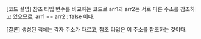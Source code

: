 [코드 설명]
참조 타입 변수를 비교하는 코드로 arr1과 arr2는 서로 다른 주소를 참조하고 있으므로,
arr1 == arr2 : false 이다.

[결론]
생성된 객체는 각자 주소가 다르고, 참조 타입은 이 주소를 참조하는 것이다.